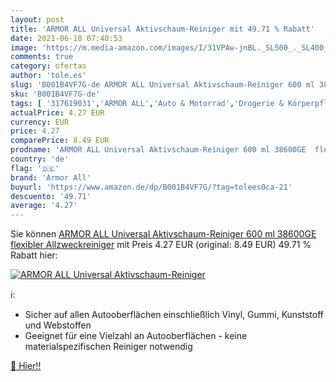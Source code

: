 ```yaml
---
layout: post
title: 'ARMOR ALL Universal Aktivschaum-Reiniger mit 49.71 % Rabatt'
date: 2021-06-10 07:40:53
image: 'https://m.media-amazon.com/images/I/31VPAw-jnBL._SL500_._SL400_.jpg'
comments: true
category: ofertas
author: 'tole.es'
slug: 'B001B4VF7G-de ARMOR ALL Universal Aktivschaum-Reiniger 600 ml 38600GE...'
sku: 'B001B4VF7G-de'
tags: [ '317619031','ARMOR ALL','Auto & Motorrad','Drogerie & Körperpflege','Haushaltswaren','Lackieren','Lackreinigungsmittel','Produkte','armor all', ]
actualPrice: 4.27 EUR
currency: EUR
price: 4.27
comparePrice: 8.49 EUR
prodname: 'ARMOR ALL Universal Aktivschaum-Reiniger 600 ml 38600GE  flexibler Allzweckreiniger'
country: 'de'
flag: '🇩🇪'
brand: 'Armor All'
buyurl: 'https://www.amazon.de/dp/B001B4VF7G/?tag=tolees0ca-21'
descuento: '49.71'
average: '4.27'
---
```


Sie können [ARMOR ALL Universal Aktivschaum-Reiniger 600 ml 38600GE  flexibler Allzweckreiniger](https://www.amazon.de/dp/B001B4VF7G/?tag=tolees0ca-21) mit Preis 4.27 EUR (original: 8.49 EUR) 49.71 % Rabatt hier:

[![ARMOR ALL Universal Aktivschaum-Reiniger](https://m.media-amazon.com/images/I/31VPAw-jnBL._SL500_._SL400_.jpg)](https://www.amazon.de/dp/B001B4VF7G/?tag=tolees0ca-21)

ℹ️:

- Sicher auf allen Autooberflächen einschließlich Vinyl, Gummi, Kunststoff und Webstoffen
- Geeignet für eine Vielzahl an Autooberflächen - keine materialspezifischen Reiniger notwendig

[🛒 Hier!!](https://www.amazon.de/dp/B001B4VF7G/?tag=tolees0ca-21)
